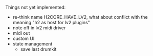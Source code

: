 Things not yet implemented:
- re-think name H2CORE_HAVE_LV2, what about conflict with the meaning "h2 as host for lv2 plugins"
- note off in lv2 midi driver
- midi out
- custom UI
- state management
	- save last drumkit
